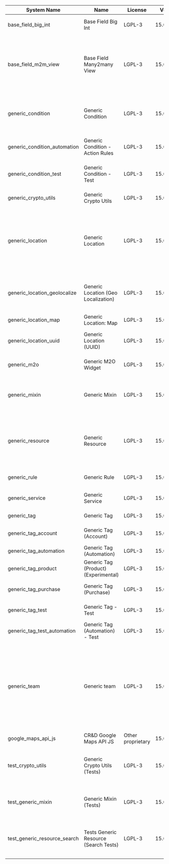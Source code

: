 | System Name | Name | License | Version | Summary | Price |
|---|---|---|---|---|---|
| base_field_big_int | Base Field Big Int | LGPL-3 | 15.0.0.2.0 | BigInt field implementation for Odoo |  |
| base_field_m2m_view | Base Field Many2many View | LGPL-3 | 15.0.0.3.0 | Adds Many2manyView field implementation for Odoo. Useful in cases when m2m relation computed via Postgresql View |  |
| generic_condition | Generic Condition | LGPL-3 | 15.0.1.18.0 | Create generic conditions on which you         can program some logic in Odoo objects |  |
| generic_condition_automation | Generic Condition - Action Rules | LGPL-3 | 15.0.1.2.0 | Generic Conditions (Integration with Action Rules) |  |
| generic_condition_test | Generic Condition - Test | LGPL-3 | 15.0.1.9.0 | Generic Conditions - Tests (do not install manualy) |  |
| generic_crypto_utils | Generic Crypto Utils | LGPL-3 | 15.0.0.6.0 | Technical utils to add encryption to other addons |  |
| generic_location | Generic Location | LGPL-3 | 15.0.2.4.0 | Allows you to make an abstract description of the         objects location relative to the general location         (for example: house3 -> office5 -> room2 -> table5) |  |
| generic_location_geolocalize | Generic Location (Geo Localization) | LGPL-3 | 15.0.1.8.0 | Generic Location (Automaticaly determine geo coordinates         for location by its address) |  |
| generic_location_map | Generic Location: Map | LGPL-3 | 15.0.1.6.0 | Display locations on map view. |  |
| generic_location_uuid | Generic Location (UUID) | LGPL-3 | 15.0.1.5.0 | Generic Location (Add UUID to generic locations) |  |
| generic_m2o | Generic M2O Widget | LGPL-3 | 15.0.1.6.0 | Generic Many2one widget |  |
| generic_mixin | Generic Mixin | LGPL-3 | 15.0.1.77.0 | Technical module with generic mixins, that may help to build other modules |  |
| generic_resource | Generic Resource | LGPL-3 | 15.0.1.45.0 | Provides the ability to create and categorize         various resources that can be used in other Odoo modules. |  |
| generic_rule | Generic Rule | LGPL-3 | 15.0.1.2.0 | Adds new top-level menu 'rules' |  |
| generic_service | Generic Service | LGPL-3 | 15.0.1.22.0 | Create and manage service catalog |  |
| generic_tag | Generic Tag | LGPL-3 | 15.0.2.9.0 | Generic tag management. |  |
| generic_tag_account | Generic Tag (Account) | LGPL-3 | 15.0.1.3.0 | Generic tag integration with account addon |  |
| generic_tag_automation | Generic Tag (Automation) | LGPL-3 | 15.0.1.3.0 |  |  |
| generic_tag_product | Generic Tag (Product) (Experimental) | LGPL-3 | 15.0.1.3.0 | Generic tag integration with product addon |  |
| generic_tag_purchase | Generic Tag (Purchase) | LGPL-3 | 15.0.1.3.0 | Generic tag integration with purchase addon |  |
| generic_tag_test | Generic Tag - Test | LGPL-3 | 15.0.1.5.0 | Generic Tag - Tests (do not install manualy) |  |
| generic_tag_test_automation | Generic Tag (Automation) - Test | LGPL-3 | 15.0.1.2.0 |  |  |
| generic_team | Generic team | LGPL-3 | 15.0.1.15.0 | With this module you can create teams and add         users to them, which allows you to perform group         actions (such as assigning a responsible team         instead of one person) while working with Odoo applications. |  |
| google_maps_api_js | CR&D Google Maps API JS | Other proprietary | 15.0.0.4.0 |  |  |
| test_crypto_utils | Generic Crypto Utils (Tests) | LGPL-3 | 15.0.0.11.0 | Technical module that have to be used to test Generic Crypto Utils module |  |
| test_generic_mixin | Generic Mixin (Tests) | LGPL-3 | 15.0.0.21.0 | Technical module that have to be used to test Generic Mixin module |  |
| test_generic_resource_search | Tests Generic Resource (Search Tests) | LGPL-3 | 15.0.0.1.0 | Technical module that have to be used to test Generic Resource search cases |  |
